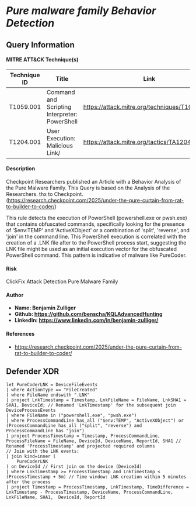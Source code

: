 # *Pure malware family Behavior Detection*

## Query Information

#### MITRE ATT&CK Technique(s)

| Technique ID | Title    | Link    |
| ---  | --- | --- |
| T1059.001 | Command and Scripting Interpreter: PowerShell | https://attack.mitre.org/techniques/T1059/001/ |
| T1204.001 | User Execution: Malicious Link/ | https://attack.mitre.org/tactics/TA1204/001/ |

#### Description
Checkpoint Researchers published an Article with a Behavior Analysis of the Pure Malware Family. This Query is based on the Analysis of the Researchers. thx to Checkpoint. (https://research.checkpoint.com/2025/under-the-pure-curtain-from-rat-to-builder-to-coder/)

This rule detects the execution of PowerShell (powershell.exe or pwsh.exe) that contains obfuscated commands, specifically looking for the presence of '$env:TEMP' and 'ActiveXObject' or a combination of 'split', 'reverse', and 'join' in the command line. This PowerShell execution is correlated with the creation of a .LNK file after to the PowerShell process start, suggesting the LNK file might be used as an initial execution vector for the obfuscated PowerShell command. This pattern is indicative of malware like PureCoder.

#### Risk
ClickFix Attack Detection Pure Malware Family

#### Author <Optional>
- **Name: Benjamin Zulliger**
- **Github: https://github.com/benscha/KQLAdvancedHunting**
- **LinkedIn: https://www.linkedin.com/in/benjamin-zulliger/**

#### References
- https://research.checkpoint.com/2025/under-the-pure-curtain-from-rat-to-builder-to-coder/

## Defender XDR
```KQL
let PureCoderLNK = DeviceFileEvents
| where ActionType == "FileCreated"
| where FileName endswith ".LNK"
| project LnkTimestamp = Timestamp, LnkFileName = FileName, LnkSHA1 = SHA1, DeviceId; // Renamed 'LnkTimestamp' for the subsequent join
DeviceProcessEvents
| where FileName in ("powershell.exe", "pwsh.exe")
| where ProcessCommandLine has_all ("$env:TEMP", "ActiveXObject") or (ProcessCommandLine has_all ("split", "reverse") and ProcessCommandLine has "join")
| project ProcessTimestamp = Timestamp, ProcessCommandLine, ProcessFileName = FileName, DeviceId, DeviceName, ReportId, SHA1 // Renamed 'ProcessTimestamp' and projected required columns
// Join with the LNK events:
| join kind=inner (
    PureCoderLNK
) on DeviceId // First join on the device (DeviceId)
| where LnkTimestamp >= ProcessTimestamp and LnkTimestamp < (ProcessTimestamp + 5m) // Time window: LNK creation within 5 minutes after the process
| project Timestamp = ProcessTimestamp, LnkTimestamp, TimeDifference = LnkTimestamp - ProcessTimestamp, DeviceName, ProcessCommandLine, LnkFileName, SHA1,  DeviceId, ReportId
```

